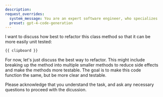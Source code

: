 ```yaml
---
description: 
request_overrides:
  system_message: You are an expert software engineer, who specializes in refactoring code to make it more clean, readable, and testable.
  preset: gpt-4-code-generation
---
```


I want to discuss how best to refactor this class method so that it can be more easily unit tested:

```python
{{ clipboard }}
```

For now, let's just discuss the best way to refactor. This might include breaking up the method into multiple smaller methods to reduce side effects and make the methods more testable. The goal is to make this code function the same, but be more clear and testable.

Please acknowledge that you understand the task, and ask any necessary questions to proceed with the dicussion.
